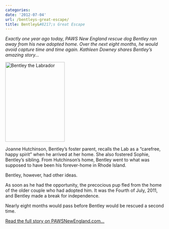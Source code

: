 ```yaml
---
categories:
date: '2012-07-04'
url: /bentleys-great-escape/
title: Bentley&#8217;s Great Escape
---
```


<em>Exactly one year ago today, PAWS New England rescue dog Bentley ran away from his new adopted home. Over the next eight months, he would avoid capture time and time again. Kathleen Downey shares Bentley’s amazing story...</em>

<img src="https://gomakethings.com/wp-content/uploads/2012/07/bentley1.jpg" alt="Bentley the Labrador" title="Bentley the Labrador" width="187" height="250" class="alignright size-full wp-image-2550" />

Joanne Hutchinson, Bentley’s foster parent, recalls the Lab as a “carefree, happy spirit” when he arrived at her home. She also fostered Sophie, Bentley’s sibling. From Hutchinson’s home, Bentley went to what was supposed to have been his forever-home in Rhode Island.

Bentley, however, had other ideas.

As soon as he had the opportunity, the precocious pup fled from the home of the older couple who had adopted him. It was the Fourth of July, 2011, and Bentley made a break for independence.

Nearly eight months would pass before Bentley would be rescued a second time.

<a href="http://www.pawsnewengland.com/bentleys-great-escape/">Read the full story on PAWSNewEngland.com...</a>